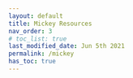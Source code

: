 ```yaml
---
layout: default
title: Mickey Resources
nav_order: 3
# toc_list: true
last_modified_date: Jun 5th 2021
permalink: /mickey
has_toc: true
---
```


